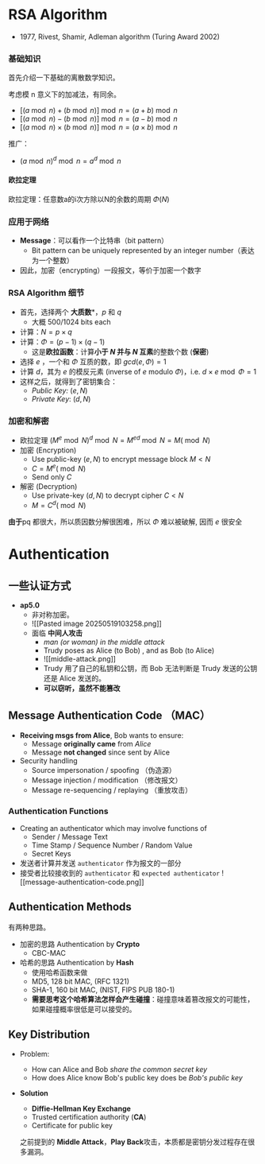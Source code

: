 # RSA Algorithm
- 1977, Rivest, Shamir, Adleman algorithm
(Turing Award 2002)

### 基础知识
首先介绍一下基础的离散数学知识。

考虑模 n 意义下的加减法，有同余。
-  $\left[ (a\bmod n)+(b\bmod n)\right]\bmod n=(a+b)\bmod n$
- $\left[ (a\bmod n)-(b\bmod n)\right]\bmod n=(a-b)\bmod n$
- $\left[ (a\bmod n)\times(b\bmod n)\right]\bmod n=(a\times b)\bmod n$

推广：
- $(a\bmod n)^{d}\bmod n=a^{d}\bmod n$

#### 欧拉定理
欧拉定理：任意数a的i次方除以N的余数的周期 $\Phi(N)$


### 应用于网络
- **Message**：可以看作一个比特串（bit pattern）
	- Bit pattern can be uniquely represented by an integer number（表达为一个整数）
- 因此，加密（encrypting）一段报文，等价于加密一个数字

### RSA Algorithm 细节
- 首先，选择两个 **大质数***，$p$ 和 $q$
	- 大概 500/1024 bits each
- 计算：$N=p\times q$
- 计算：$\Phi=(p-1)\times(q-1)$
	- 这是**欧拉函数**：计算**小于 $N$ 并与 $N$ 互素**的整数个数 (**保密**)
- 选择 $e$ ，一个和 $\Phi$ 互质的数，即 $gcd(e,\Phi)=1$
- 计算 $d$，其为 $e$ 的模反元素 (inverse of $e$ modulo $\Phi$)，i.e. $d\times e \bmod\Phi=1$
- 这样之后，就得到了密钥集合：
	- *Public Key:* $(e,N)$
	- *Private Key*: $(d,N)$


### 加密和解密
- 欧拉定理
$(M^{e}\bmod N)^{d}\bmod N=M^{ed}\bmod N=M(\bmod N)$
- 加密 (Encryption)
	- Use public-key  $(e,N)$ to encrypt message block $M<N$
	- $C=M^{e}(\bmod N)$
	- Send only $C$
- 解密 (Decryption)
	- Use private-key $(d,N)$ to decrypt cipher $C<N$
	- $M=C^{d}(\bmod N)$

**由于**pq 都很大，所以质因数分解很困难，所以 $\Phi$ 难以被破解, 因而 $e$ 很安全

# Authentication
## 一些认证方式
- **ap5.0**
	- 非对称加密。
	- ![[Pasted image 20250519103258.png]]
	- 面临 **中间人攻击**
		- *man (or woman) in the middle attack*
		- Trudy poses as Alice (to Bob) , and as Bob (to Alice)
		- ![[middle-attack.png]]
		- Trudy 用了自己的私钥和公钥，而 Bob 无法判断是 Trudy 发送的公钥还是 Alice 发送的。
		- **可以窃听，虽然不能篡改**

## Message Authentication Code （MAC）
- **Receiving msgs from Alice**, Bob wants to ensure:
	- Message **originally came** from *Alice*
	- Message **not changed** since sent by Alice
- Security handling
	- Source impersonation / spoofing （伪造源）
	- Message injection / modification （修改报文）
	- Message re-sequencing / replaying （重放攻击）
### Authentication Functions
- Creating an authenticator which may involve functions of
	- Sender / Message Text 
	- Time Stamp / Sequence Number / Random Value 
	- Secret Keys
- 发送者计算并发送 `authenticator` 作为报文的一部分
- 接受者比较接收到的 `authenticator` 和 `expected authenticator`
![[message-authentication-code.png]]
## Authentication Methods
有两种思路。
- 加密的思路 Authentication by **Crypto**
	- CBC-MAC
- 哈希的思路 Authentication by **Hash**
	- 使用哈希函数来做
	- MD5, 128 bit MAC, (RFC 1321)
	- SHA-1, 160 bit MAC, (NIST, FIPS PUB 180-1)
	- **需要思考这个哈希算法怎样会产生碰撞**：碰撞意味着篡改报文的可能性，如果碰撞概率很低是可以接受的。
## Key Distribution
- Problem:
	- How can Alice and Bob *share the common secret key*
	- How does Alice know Bob's public key does be *Bob's public key*
- **Solution**
	- **Diffie-Hellman Key Exchange**
	- Trusted certification authority (**CA**)
	- Certificate for public key

	之前提到的  **Middle Attack**，**Play Back**攻击，本质都是密钥分发过程存在很多漏洞。


